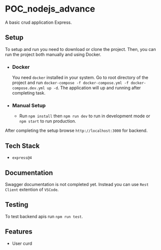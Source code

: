 # POC_nodejs_advance

A basic crud application Express.

## Setup

To setup and run you need to download or clone the project. Then, you can run the project both manually and using Docker.

- ### Docker
  You need `docker` installed in your system. Go to root directory of the project and run `docker-compose -f docker-compose.yml -f docker-compose.dev.yml up -d`. The application will up and running after completing task.
- ### Manual Setup
  - Run `npm install` then `npm run dev` to run in development mode or `npm start` to run production.

After completing the setup browse `http://localhost:3000` for backend.

## Tech Stack

- `express@4`

## Documentation

Swagger documentation is not completed yet. Instead you can use `Rest Client` extention of `VSCode`.

## Testing

To test backend apis run `npm run test`.

## Features

- User curd
